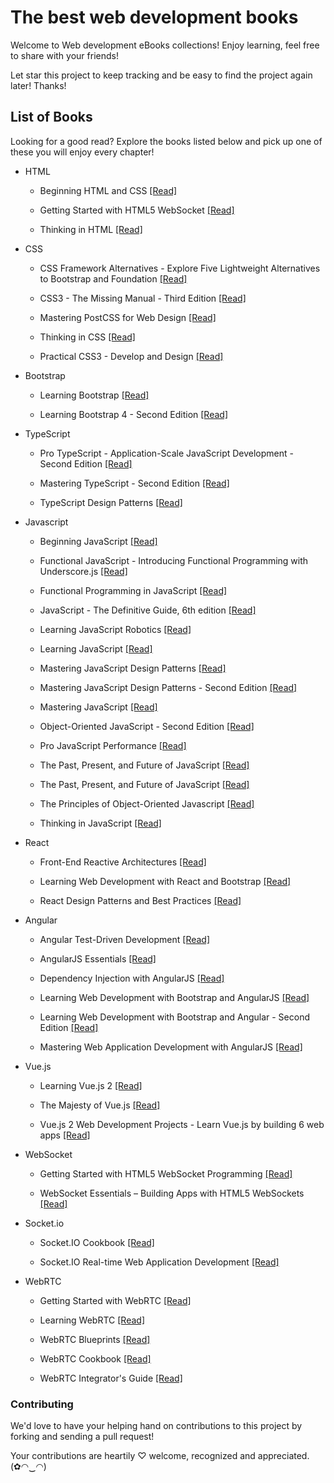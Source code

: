 # The best web development books

Welcome to Web development eBooks collections! Enjoy learning, feel free to share with your friends!

Let star this project to keep tracking and be easy to find the project again later! Thanks!

## List of Books

Looking for a good read? Explore the books listed below and pick up one of these you will enjoy every chapter!

* HTML

  * Beginning HTML and CSS [[Read]](/books/Beginning%20HTML%20and%20CSS.pdf)
  
  * Getting Started with HTML5 WebSocket [[Read]](/books/Getting%20Started%20with%20HTML5%20WebSocket%20Programming.pdf)
  
  * Thinking in HTML [[Read]](/books/Thinking%20in%20HTML.pdf)
  
* CSS

  * CSS Framework Alternatives - Explore Five Lightweight Alternatives to Bootstrap and Foundation [[Read]](/books/CSS%20Framework%20Alternatives%20-%20Explore%20Five%20Lightweight%20Alternatives%20to%20Bootstrap%20and%20Foundation%20with%20Project%20Examples.pdf)
  
  * CSS3 - The Missing Manual - Third Edition [[Read]](/books/CSS3%20-%20The%20Missing%20Manual%20-%20Third%20Edition.pdf)
  
  * Mastering PostCSS for Web Design [[Read]](/books/Mastering%20PostCSS%20for%20Web%20Design.pdf)
  
  * Thinking in CSS [[Read]](/books/Thinking%20in%20CSS.pdf)
  
  * Practical CSS3 - Develop and Design [[Read]](/books/Practical%20CSS3%20-%20Develop%20and%20Design.pdf)
  
* Bootstrap
  
  * Learning Bootstrap [[Read]](/books/Learning%20Bootstrap.pdf)
  
  * Learning Bootstrap 4 - Second Edition [[Read]](/books/Learning%20Bootstrap%204%20-%20Second%20Edition.pdf)
  
* TypeScript

  * Pro TypeScript - Application-Scale JavaScript Development - Second Edition [[Read]](/books/Pro%20TypeScript%20-%20Application-Scale%20JavaScript%20Development%20-%20Second%20Edition.pdf)
  
  * Mastering TypeScript - Second Edition [[Read]](/books/Mastering%20TypeScript%20-%20Second%20Edition.pdf)
  
  * TypeScript Design Patterns [[Read]](/books/TypeScript%20Design%20Patterns.pdf)
  
* Javascript
  
  * Beginning JavaScript [[Read]](/books/Beginning%20JavaScript.pdf)
  
  * Functional JavaScript - Introducing Functional Programming with Underscore.js [[Read]](/books/Functional%20JavaScript%20-%20Introducing%20Functional%20Programming%20with%20Underscore.js.pdf)
  
  * Functional Programming in JavaScript [[Read]](/books/Functional%20Programming%20in%20JavaScript.pdf)
  
  * JavaScript - The Definitive Guide, 6th edition [[Read]](/books/JavaScript%20-%20The%20Definitive%20Guide%2C%206th%20edition.pdf)
  
  * Learning JavaScript Robotics [[Read]](/books/Learning%20JavaScript%20Robotics.pdf)
  
  * Learning JavaScript [[Read]](/books/Learning%20JavaScript.pdf)
  
  * Mastering JavaScript Design Patterns [[Read]](/books/Mastering%20JavaScript%20Design%20Patterns.pdf)
  
  * Mastering JavaScript Design Patterns - Second Edition [[Read]](/books/Mastering%20JavaScript%20Design%20Patterns%20-%20Second%20Edition.pdf)
  
  * Mastering JavaScript [[Read]](/books/Mastering%20JavaScript.pdf)
  
  * Object-Oriented JavaScript - Second Edition [[Read]](/books/Object-Oriented%20JavaScript%20-%20Second%20Edition.pdf)
  
  * Pro JavaScript Performance [[Read]](/books/Pro%20JavaScript%20Performance.pdf)
  
  * The Past, Present, and Future of JavaScript [[Read]](/books/Pro%20JavaScript%20Performance.pdf)
  
  * The Past, Present, and Future of JavaScript [[Read]](/books/The%20Past%2C%20Present%2C%20and%20Future%20of%20JavaScript.pdf)
  
  * The Principles of Object-Oriented Javascript [[Read]](/books/The%20Principles%20of%20Object-Oriented%20JavaScript.pdf)
  
  * Thinking in JavaScript [[Read]](/books/Thinking%20in%20JavaScript.pdf)
  
* React

  * Front-End Reactive Architectures [[Read]](/books/Front-End%20Reactive%20Architectures.pdf)
  
  * Learning Web Development with React and Bootstrap [[Read]](/books/Learning%20Web%20Development%20with%20React%20and%20Bootstrap.pdf)
  
  * React Design Patterns and Best Practices [[Read]](/books/React%20Design%20Patterns%20and%20Best%20Practices.pdf)
  
* Angular

  * Angular Test-Driven Development [[Read]](/books/Angular%20Test-Driven%20Development%20-%20Second%20Edition.pdf)
  
  * AngularJS Essentials [[Read]](/books/AngularJS%20Essentials.pdf)
  
  * Dependency Injection with AngularJS [[Read]](/books/Dependency%20Injection%20with%20AngularJS.pdf)
  
  * Learning Web Development with Bootstrap and AngularJS [[Read]](/books/Learning%20Web%20Development%20with%20Bootstrap%20and%20AngularJS.pdf)
  
  * Learning Web Development with Bootstrap and Angular - Second Edition [[Read]](/books/Learning%20Web%20Development%20with%20Bootstrap%20and%20Angular%20-%20Second%20Edition.pdf)
  
  * Mastering Web Application Development with AngularJS [[Read]](/books/Mastering%20Web%20Application%20Development%20with%20AngularJS.pdf)
  
* Vue.js

  * Learning Vue.js 2 [[Read]](/books/Learning%20Vue.js%202.pdf)
  
  * The Majesty of Vue.js [[Read]](/books/The%20Majesty%20of%20Vue.js.pdf)
  
  * Vue.js 2 Web Development Projects - Learn Vue.js by building 6 web apps [[Read]](/books/Vue.js%202%20Web%20Development%20Projects%20-%20Learn%20Vue.js%20by%20building%206%20web%20apps.pdf)
  
* WebSocket

  * Getting Started with HTML5 WebSocket Programming [[Read]](/books/Getting%20Started%20with%20HTML5%20WebSocket%20Programming.pdf)
  
  * WebSocket Essentials – Building Apps with HTML5 WebSockets [[Read]](/books/WebSocket%20Essentials%20%E2%80%93%20Building%20Apps%20with%20HTML5%20WebSockets.pdf)
  
* Socket.io

  * Socket.IO Cookbook [[Read]](/books/Socket.IO%20Cookbook.pdf)
  
  * Socket.IO Real-time Web Application Development [[Read]](/books/Socket.IO%20Real-time%20Web%20Application%20Development.pdf)

* WebRTC

  * Getting Started with WebRTC [[Read]](/books/Getting%20Started%20with%20WebRTC.pdf)
  
  * Learning WebRTC [[Read]](/books/Learning%20WebRTC.pdf)
  
  * WebRTC Blueprints [[Read]](/books/WebRTC%20Blueprints.pdf)
  
  * WebRTC Cookbook [[Read]](/books/WebRTC%20Cookbook.pdf)
  
  * WebRTC Integrator's Guide [[Read]](/books/WebRTC%20Integrator's%20Guide.pdf)

### Contributing

We'd love to have your helping hand on contributions to this project by forking and sending a pull request!

Your contributions are heartily ♡ welcome, recognized and appreciated. (✿◠‿◠)


